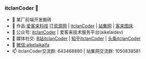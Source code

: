 ### itclanCoder 👋

- 🔭 某厂前端开发搬砖
- 🌱 作品:[爱客来科技](https://aikelaidev.cn) [IT资源网](https://itclan.cn) | [itclanCoder](https://coder.itclan.cn)  |  [站集网](https://zhanji.itclan.cn) | [客来图床](https://img.itclan.cn)
- 👯 公众号: [itclanCoder](https://mp.weixin.qq.com/s/EgSgGqMWoV4nrt7qPF9nzA) | 爱客来技术服务平台(aikelaidev)
- 🤔 媒体社交: [B站itclanCoder](https://space.bilibili.com/267957620) | [知乎itclanCoder](https://www.zhihu.com/people/itclan) | [头条itclanCoder](https://mp.toutiao.com/profile_v4/index)
- 💬 [微信:aikelaikaifa](https://cdn.jsdelivr.net/gh/itclanCode/blogImgAssets/rightBarImgs/1606971811838-other-author-code.jpg)
- 📫 itclanCoder交流群: 643468880 | 站集网交流群: 1050838581
